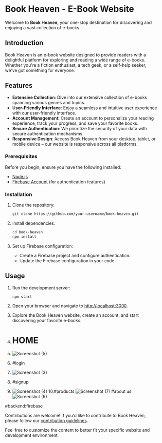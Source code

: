 
# Book Heaven - E-Book Website

Welcome to **Book Heaven**, your one-stop destination for discovering and enjoying a vast collection of e-books.

## Introduction

Book Heaven is an e-book website designed to provide readers with a delightful platform for exploring and reading a wide range of e-books. Whether you're a fiction enthusiast, a tech geek, or a self-help seeker, we've got something for everyone.

## Features

- **Extensive Collection**: Dive into our extensive collection of e-books spanning various genres and topics.
- **User-Friendly Interface**: Enjoy a seamless and intuitive user experience with our user-friendly interface.
- **Account Management**: Create an account to personalize your reading experience, track your progress, and save your favorite books.
- **Secure Authentication**: We prioritize the security of your data with secure authentication mechanisms.
- **Responsive Design**: Access Book Heaven from your desktop, tablet, or mobile device – our website is responsive across all platforms.
### Prerequisites

Before you begin, ensure you have the following installed:

- [Node.js](https://nodejs.org/)
- [Firebase Account](https://firebase.google.com/) (for authentication features)

### Installation

1. Clone the repository:

   ```bash
   git clone https://github.com/your-username/book-heaven.git
   ```

2. Install dependencies:

   ```bash
   cd book-heaven
   npm install
   ```

3. Set up Firebase configuration:

   - Create a Firebase project and configure authentication.
   - Update the Firebase configuration in your code.

## Usage

1. Run the development server:

   ```bash
   npm start
   ```

2. Open your browser and navigate to [http://localhost:3000](http://localhost:3000).

3. Explore the Book Heaven website, create an account, and start discovering your favorite e-books.
4. # HOME
5. ![Screenshot (5)](https://github.com/AswinM1/react-project/assets/117593557/ce1d632a-9f94-4e63-a236-90b7159fadfb)
6. #login
7. ![Screenshot (3)](https://github.com/AswinM1/react-project/assets/117593557/b8f37763-5316-43a5-a937-a900a6295b97)
8. #signup
9. ![Screenshot (4)](https://github.com/AswinM1/react-project/assets/117593557/da5b77c8-423b-4908-81ef-dca7d167441e)
10.#products
   ![Screenshot (7)](https://github.com/AswinM1/react-project/assets/117593557/7b361944-748e-41ca-97f1-8146645e0eb0)
#about us
![Screenshot (6)](https://github.com/AswinM1/react-project/assets/117593557/9a64e60a-5961-4bee-83ad-a305e368530c)

#backend:firebase


    





Contributions are welcome! If you'd like to contribute to Book Heaven, please follow our [contribution guidelines](CONTRIBUTING.md).


Feel free to customize the content to better fit your specific website and development environment.
